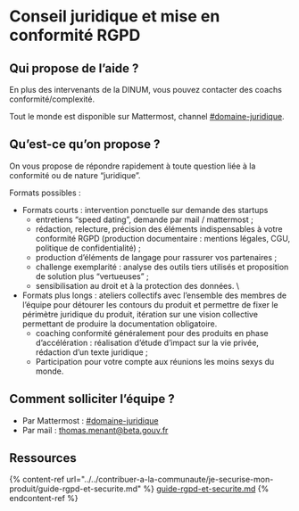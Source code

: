 # Conseil juridique et mise en conformité RGPD

## Qui propose de l’aide ?

En plus des intervenants de la DINUM, vous pouvez contacter des coachs conformité/complexité.

Tout le monde est disponible sur Mattermost, channel [#domaine-juridique](https://mattermost.incubateur.net/betagouv/channels/domaine-juridique).

## Qu’est-ce qu’on propose ?

On vous propose de répondre rapidement à toute question liée à la conformité ou de nature “juridique”.

Formats possibles :

* Formats courts : intervention ponctuelle sur demande des startups
  * entretiens “speed dating”, demande par mail / mattermost ;
  * rédaction, relecture, précision des éléments indispensables à votre conformité RGPD (production documentaire : mentions légales, CGU, politique de confidentialité) ;
  * production d’éléments de langage pour rassurer vos partenaires ;
  * challenge exemplarité : analyse des outils tiers utilisés et proposition de solution plus “vertueuses” ;
  * sensibilisation au droit et à la protection des données. \\
* Formats plus longs : ateliers collectifs avec l’ensemble des membres de l’équipe pour détourer les contours du produit et permettre de fixer le périmètre juridique du produit, itération sur une vision collective permettant de produire la documentation obligatoire.
  * coaching conformité généralement pour des produits en phase d’accélération : réalisation d’étude d’impact sur la vie privée, rédaction d’un texte juridique ;
  * Participation pour votre compte aux réunions les moins sexys du monde.

## Comment solliciter l’équipe ?

* Par Mattermost : [#domaine-juridique](https://mattermost.incubateur.net/betagouv/channels/domaine-juridique)
* Par mail : [thomas.menant@beta.gouv.fr](mailto:thomas.menant@beta.gouv.fr)

## Ressources

{% content-ref url="../../contribuer-a-la-communaute/je-securise-mon-produit/guide-rgpd-et-securite.md" %}
[guide-rgpd-et-securite.md](../../contribuer-a-la-communaute/je-securise-mon-produit/guide-rgpd-et-securite.md)
{% endcontent-ref %}
